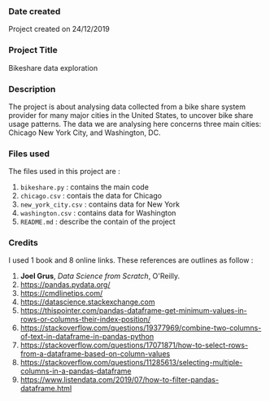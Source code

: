 ### Date created
Project created on 24/12/2019

### Project Title
Bikeshare data exploration

### Description
The project is about analysing data collected from a bike share system provider for many major cities in the United States, to uncover bike share usage patterns. The data we are analysing here concerns three main cities: Chicago New York City, and Washington, DC.


### Files used
The files used in this project are :
1. ```bikeshare.py``` : contains the main code
2. ```chicago.csv``` : contais the data for Chicago
3. ```new_york_city.csv``` : contains data for New York
4. ```washington.csv``` : contains data for Washington
5. ```README.md``` : describe the contain of the project

### Credits
I used 1 book and 8 online links. These references are outlines as follow :
1. **Joel Grus**, *Data Science from Scratch*, O'Reilly. 
2. https://pandas.pydata.org/
3. https://cmdlinetips.com/
4. https://datascience.stackexchange.com
5. https://thispointer.com/pandas-dataframe-get-minimum-values-in-rows-or-columns-their-index-position/
6. https://stackoverflow.com/questions/19377969/combine-two-columns-of-text-in-dataframe-in-pandas-python
7. https://stackoverflow.com/questions/17071871/how-to-select-rows-from-a-dataframe-based-on-column-values
8. https://stackoverflow.com/questions/11285613/selecting-multiple-columns-in-a-pandas-dataframe
9. https://www.listendata.com/2019/07/how-to-filter-pandas-dataframe.html


